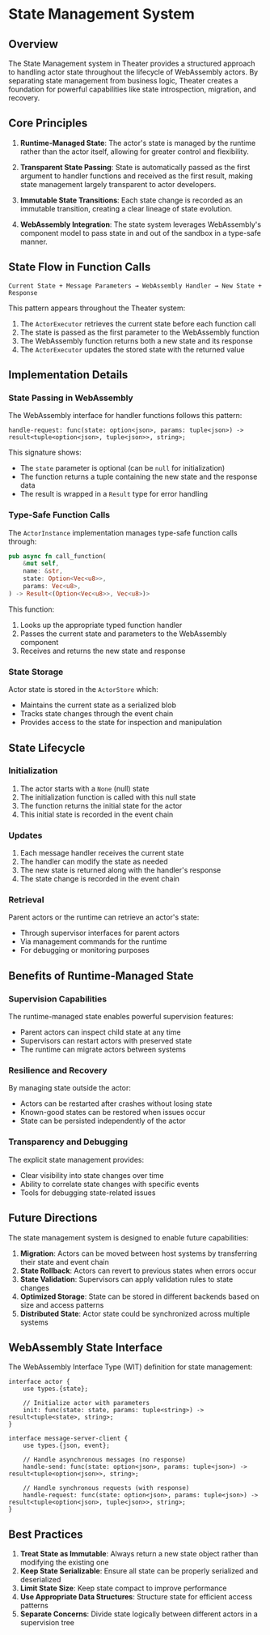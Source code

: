 # State Management System

## Overview

The State Management system in Theater provides a structured approach to handling actor state throughout the lifecycle of WebAssembly actors. By separating state management from business logic, Theater creates a foundation for powerful capabilities like state introspection, migration, and recovery.

## Core Principles

1. **Runtime-Managed State**: The actor's state is managed by the runtime rather than the actor itself, allowing for greater control and flexibility.

2. **Transparent State Passing**: State is automatically passed as the first argument to handler functions and received as the first result, making state management largely transparent to actor developers.

3. **Immutable State Transitions**: Each state change is recorded as an immutable transition, creating a clear lineage of state evolution.

4. **WebAssembly Integration**: The state system leverages WebAssembly's component model to pass state in and out of the sandbox in a type-safe manner.

## State Flow in Function Calls

```
Current State + Message Parameters → WebAssembly Handler → New State + Response
```

This pattern appears throughout the Theater system:

1. The `ActorExecutor` retrieves the current state before each function call
2. The state is passed as the first parameter to the WebAssembly function
3. The WebAssembly function returns both a new state and its response
4. The `ActorExecutor` updates the stored state with the returned value

## Implementation Details

### State Passing in WebAssembly

The WebAssembly interface for handler functions follows this pattern:

```wit
handle-request: func(state: option<json>, params: tuple<json>) -> result<tuple<option<json>, tuple<json>>, string>;
```

This signature shows:
- The `state` parameter is optional (can be `null` for initialization)
- The function returns a tuple containing the new state and the response data
- The result is wrapped in a `Result` type for error handling

### Type-Safe Function Calls

The `ActorInstance` implementation manages type-safe function calls through:

```rust
pub async fn call_function(
    &mut self,
    name: &str,
    state: Option<Vec<u8>>,
    params: Vec<u8>,
) -> Result<(Option<Vec<u8>>, Vec<u8>)>
```

This function:
1. Looks up the appropriate typed function handler
2. Passes the current state and parameters to the WebAssembly component
3. Receives and returns the new state and response

### State Storage

Actor state is stored in the `ActorStore` which:
- Maintains the current state as a serialized blob
- Tracks state changes through the event chain
- Provides access to the state for inspection and manipulation

## State Lifecycle

### Initialization

1. The actor starts with a `None` (null) state
2. The initialization function is called with this null state
3. The function returns the initial state for the actor
4. This initial state is recorded in the event chain

### Updates

1. Each message handler receives the current state
2. The handler can modify the state as needed
3. The new state is returned along with the handler's response
4. The state change is recorded in the event chain

### Retrieval

Parent actors or the runtime can retrieve an actor's state:
- Through supervisor interfaces for parent actors
- Via management commands for the runtime
- For debugging or monitoring purposes

## Benefits of Runtime-Managed State

### Supervision Capabilities

The runtime-managed state enables powerful supervision features:
- Parent actors can inspect child state at any time
- Supervisors can restart actors with preserved state
- The runtime can migrate actors between systems

### Resilience and Recovery

By managing state outside the actor:
- Actors can be restarted after crashes without losing state
- Known-good states can be restored when issues occur
- State can be persisted independently of the actor

### Transparency and Debugging

The explicit state management provides:
- Clear visibility into state changes over time
- Ability to correlate state changes with specific events
- Tools for debugging state-related issues

## Future Directions

The state management system is designed to enable future capabilities:

1. **Migration**: Actors can be moved between host systems by transferring their state and event chain
2. **State Rollback**: Actors can revert to previous states when errors occur
3. **State Validation**: Supervisors can apply validation rules to state changes
4. **Optimized Storage**: State can be stored in different backends based on size and access patterns
5. **Distributed State**: Actor state could be synchronized across multiple systems

## WebAssembly State Interface

The WebAssembly Interface Type (WIT) definition for state management:

```wit
interface actor {
    use types.{state};
    
    // Initialize actor with parameters
    init: func(state: state, params: tuple<string>) -> result<tuple<state>, string>;
}

interface message-server-client {
    use types.{json, event};
    
    // Handle asynchronous messages (no response)
    handle-send: func(state: option<json>, params: tuple<json>) -> result<tuple<option<json>>, string>;
    
    // Handle synchronous requests (with response)
    handle-request: func(state: option<json>, params: tuple<json>) -> result<tuple<option<json>, tuple<json>>, string>;
}
```

## Best Practices

1. **Treat State as Immutable**: Always return a new state object rather than modifying the existing one
2. **Keep State Serializable**: Ensure all state can be properly serialized and deserialized
3. **Limit State Size**: Keep state compact to improve performance
4. **Use Appropriate Data Structures**: Structure state for efficient access patterns
5. **Separate Concerns**: Divide state logically between different actors in a supervision tree
